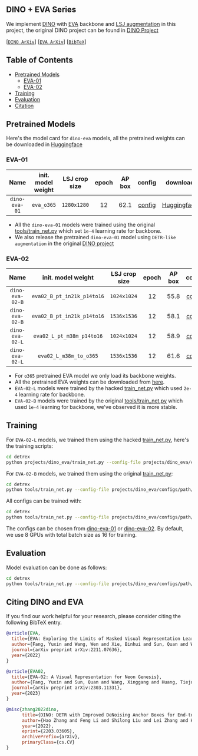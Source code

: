 ## DINO + EVA Series

We implement [DINO](https://arxiv.org/abs/2203.03605) with [EVA](https://github.com/baaivision/EVA) backbone and [LSJ augmentation](https://github.com/facebookresearch/detectron2/blob/main/projects/ViTDet/configs/common/coco_loader_lsj.py) in this project, the original DINO project can be found in [DINO Project](../dino/)

[[`DINO ArXiv`](https://arxiv.org/abs/2203.03605)] [[`EVA ArXiv`](https://arxiv.org/abs/2211.07636)] [[`BibTeX`](#citing-dino-and-eva)]


## Table of Contents
- [Pretrained Models](#pretrained-models)
  - [EVA-01](#eva-01)
  - [EVA-02](#eva-02)
- [Training](#training)
- [Evaluation](#evaluation)
- [Citation](#citing-dino-and-eva)

## Pretrained Models
Here's the model card for `dino-eva` models, all the pretrained weights can be downloaded in [Huggingface](https://huggingface.co/IDEA-CVR/DINO-EVA/tree/main)

### EVA-01

<div align="center">

| Name | init. model weight | LSJ crop size | epoch | AP box | config | download |
|:---:|:---:|:---:|:---:|:---:|:---:|:---:|
| `dino-eva-01` | `eva_o365` | `1280x1280` | 12 | 62.1 | [config](./configs/dino-eva-01/dino_eva_01_1280_4scale_12ep.py) | [Huggingface](https://huggingface.co/IDEA-CVR/DINO-EVA/resolve/main/dino_eva_01_o365_finetune_1280_lsj_augmentation_4scale_12ep.pth) |

</div>

- All the `dino-eva-01` models were trained using the original [tools/train_net.py](https://github.com/IDEA-Research/detrex/blob/main/tools/train_net.py) which set `1e-4` learning rate for backbone.
- We also release the pretrained `dino-eva-01` model using `DETR-like augmentation` in the original [DINO project](https://github.com/IDEA-Research/detrex/tree/main/projects/dino#pretrained-dino-with-eva-backbone)

### EVA-02
<div align="center">

| Name | init. model weight | LSJ crop size | epoch | AP box | config | download |
|:---:|:---:|:---:|:---:|:---:|:---:|:---:|
| `dino-eva-02-B` | `eva02_B_pt_in21k_p14to16` | `1024x1024` | 12 | 55.8 | [config](./configs/dino-eva-02/dino_eva_02_vitdet_b_4attn_1024_lrd0p7_4scale_12ep.py) | [Huggingface](https://huggingface.co/IDEA-CVR/DINO-EVA/resolve/main/dino_eva_02_in21k_pretrain_vitdet_b_4attn_1024_lrd0p7_4scale_12ep.pth) |
| `dino-eva-02-B` | `eva02_B_pt_in21k_p14to16` | `1536x1536` | 12 | 58.1 | [config](./configs/dino-eva-02/dino_eva_02_vitdet_b_6attn_win32_1536_lrd0p7_4scale_12ep.py) | [Huggingface](https://huggingface.co/IDEA-CVR/DINO-EVA/resolve/main/dino_eva_02_in21k_pretrain_vitdet_b_6attn_win32_1536_lrd0p7_4scale_12ep.pth) |
| `dino-eva-02-L` | `eva02_L_pt_m38m_p14to16` | `1024x1024` | 12 | 58.9 | [config](./configs/dino-eva-02/dino_eva_02_vitdet_l_4attn_1024_lrd0p8_4scale_12ep.py) | [Huggingface](https://huggingface.co/IDEA-CVR/DINO-EVA/resolve/main/dino_eva_02_m38m_pretrain_vitdet_l_4attn_1024_lrd0p8_4scale_12ep.pth) |
| `dino-eva-02-L` | `eva02_L_m38m_to_o365` | `1536x1536` | 12 | 61.6 | [config](./configs/dino-eva-02/dino_eva_02_vitdet_l_8attn_1536_lrd0p8_4scale_12ep.py) | [Huggingface](https://huggingface.co/IDEA-CVR/DINO-EVA/resolve/main/dino_eva_02_o365_backbone_finetune_vitdet_l_8attn_lsj_1536_4scale_12ep.pth) |

</div>

- For `o365` pretrained EVA model we only load its backbone weights.
- All the pretrained EVA weights can be downloaded from [here](https://github.com/baaivision/EVA).
- `EVA-02-L` models were trained by the hacked [train_net.py](./train_net.py) which used `2e-4` learning rate for backbone.
- `EVA-02-B` models were trained by the original [tools/train_net.py](https://github.com/IDEA-Research/detrex/blob/main/tools/train_net.py) which used `1e-4` learning for backbone, we've observed it is more stable.

## Training
For `EVA-02-L` models, we trained them using the hacked [train_net.py](./train_net.py), here's the training scripts:
```bash
cd detrex
python projects/dino_eva/train_net.py --config-file projects/dino_eva/configs/path/to/config.py --num-gpus 8
```

For `EVA-02-B` models, we trained them using the original [train_net.py](https://github.com/IDEA-Research/detrex/blob/main/tools/train_net.py):

```bash
cd detrex
python tools/train_net.py --config-file projects/dino_eva/configs/path/to/config.py train.init_checkpoint=/path/to/model_checkpoint
```

All configs can be trained with:
```bash
cd detrex
python tools/train_net.py --config-file projects/dino_eva/configs/path/to/config.py --num-gpus 8
```
The configs can be chosen from [dino-eva-01](./configs/dino-eva-01/) or [dino-eva-02](./configs/dino-eva-02/). By default, we use 8 GPUs with total batch size as 16 for training.

## Evaluation
Model evaluation can be done as follows:
```bash
cd detrex
python tools/train_net.py --config-file projects/dino_eva/configs/path/to/config.py --eval-only train.init_checkpoint=/path/to/model_checkpoint
```


## Citing DINO and EVA
If you find our work helpful for your research, please consider citing the following BibTeX entry.

```BibTex
@article{EVA,
  title={EVA: Exploring the Limits of Masked Visual Representation Learning at Scale},
  author={Fang, Yuxin and Wang, Wen and Xie, Binhui and Sun, Quan and Wu, Ledell and Wang, Xinggang and Huang, Tiejun and Wang, Xinlong and Cao, Yue},
  journal={arXiv preprint arXiv:2211.07636},
  year={2022}
}
```

```BibTex
@article{EVA02,
  title={EVA-02: A Visual Representation for Neon Genesis},
  author={Fang, Yuxin and Sun, Quan and Wang, Xinggang and Huang, Tiejun and Wang, Xinlong and Cao, Yue},
  journal={arXiv preprint arXiv:2303.11331},
  year={2023}
}
```

```BibTex
@misc{zhang2022dino,
      title={DINO: DETR with Improved DeNoising Anchor Boxes for End-to-End Object Detection}, 
      author={Hao Zhang and Feng Li and Shilong Liu and Lei Zhang and Hang Su and Jun Zhu and Lionel M. Ni and Heung-Yeung Shum},
      year={2022},
      eprint={2203.03605},
      archivePrefix={arXiv},
      primaryClass={cs.CV}
}
```
